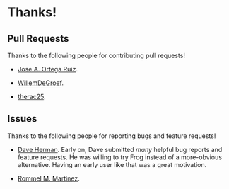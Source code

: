 # Thanks!

## Pull Requests

Thanks to the following people for contributing pull requests!

- [Jose A. Ortega Ruiz](https://github.com/jaor).

- [WillemDeGroef](https://github.com/WillemDeGroef).

- [therac25](https://github.com/therac25).

## Issues

Thanks to the following people for reporting bugs and feature
requests!

- [Dave Herman](https://github.com/dherman). Early on, Dave submitted
  _many_ helpful bug reports and feature requests. He was willing to
  try Frog instead of a more-obvious alternative. Having an early user
  like that was a great motivation.

- [Rommel M. Martinez](https://github.com/ebzzry).
